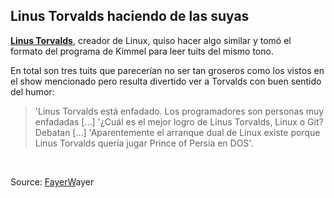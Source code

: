 Linus Torvalds haciendo de las suyas  
------------------------------------

[**Linus Torvalds**](http://www.betazeta.com/tag/linus-torvalds/),
creador de Linux, quiso hacer algo similar y tomó el formato del
programa de Kimmel para leer tuits del mismo tono.

En total son tres tuits que parecerían no ser tan groseros como los
vistos en el show mencionado pero resulta divertido ver a Torvalds con
buen sentido del humor:

> 'Linus Torvalds está enfadado. Los programadores son personas muy
> enfadadas [...] '¿Cuál es el mejor logro de Linus Torvalds, Linux o
> Git? Debatan [...] 'Aparentemente el arranque dual de Linux existe
> porque Linus Torvalds quería jugar Prince of Persia en DOS'.

 
 

Source:
[FayerW](http://www.fayerwayer.com/2014/05/linus-torvalds-lee-tuits-malintencionados/?utm_medium=autopromo&utm_source=fayerwayer&utm_campaign=flechas)ayer


